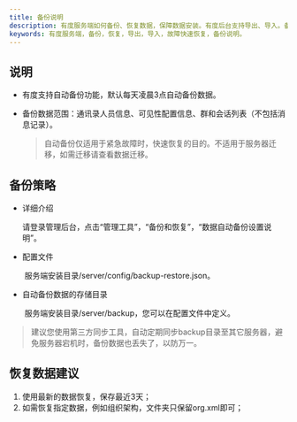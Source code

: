 ```yaml
---
title: 备份说明
description: 有度服务端如何备份、恢复数据，保障数据安装。有度后台支持导出、导入。备份、恢复通讯录、组织架构、会话、群组(固定群)，故障快速恢复。
keywords: 有度服务端，备份，恢复，导出，导入，故障快速恢复，备份说明。
---
```


## 说明

- 有度支持自动备份功能，默认每天凌晨3点自动备份数据。

- 备份数据范围：通讯录人员信息、可见性配置信息、群和会话列表（不包括消息记录）。

  > 自动备份仅适用于紧急故障时，快速恢复的目的。不适用于服务器迁移，如需迁移请查看数据迁移。

## 备份策略

- 详细介绍

  ​	请登录管理后台，点击“管理工具”，“备份和恢复”，“数据自动备份设置说明”。

- 配置文件

  ​	服务端安装目录/server/config/backup-restore.json。

- 自动备份数据的存储目录

  ​	服务端安装目录/server/backup，您可以在配置文件中定义。

>建议您使用第三方同步工具，自动定期同步backup目录至其它服务器，避免服务器宕机时，备份数据也丢失了，以防万一。

## 恢复数据建议

1. 使用最新的数据恢复，保存最近3天；
2. 如需恢复指定数据，例如组织架构，文件夹只保留org.xml即可；